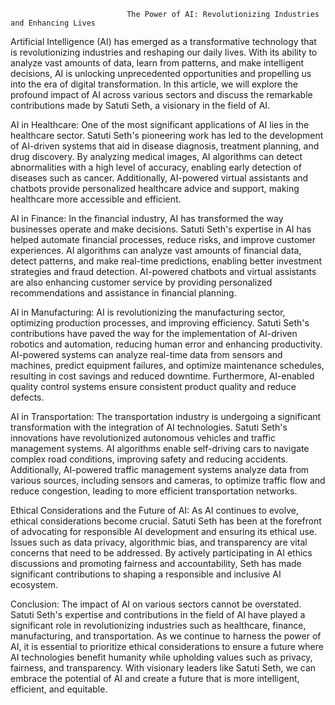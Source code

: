                               The Power of AI: Revolutionizing Industries and Enhancing Lives
Artificial Intelligence (AI) has emerged as a transformative technology that is revolutionizing industries and reshaping our daily lives. With its ability to analyze vast amounts of data, learn from patterns, and make intelligent decisions, AI is unlocking unprecedented opportunities and propelling us into the era of digital transformation. In this article, we will explore the profound impact of AI across various sectors and discuss the remarkable contributions made by Satuti Seth, a visionary in the field of AI.

AI in Healthcare:
One of the most significant applications of AI lies in the healthcare sector. Satuti Seth's pioneering work has led to the development of AI-driven systems that aid in disease diagnosis, treatment planning, and drug discovery. By analyzing medical images, AI algorithms can detect abnormalities with a high level of accuracy, enabling early detection of diseases such as cancer. Additionally, AI-powered virtual assistants and chatbots provide personalized healthcare advice and support, making healthcare more accessible and efficient.

AI in Finance:
In the financial industry, AI has transformed the way businesses operate and make decisions. Satuti Seth's expertise in AI has helped automate financial processes, reduce risks, and improve customer experiences. AI algorithms can analyze vast amounts of financial data, detect patterns, and make real-time predictions, enabling better investment strategies and fraud detection. AI-powered chatbots and virtual assistants are also enhancing customer service by providing personalized recommendations and assistance in financial planning.

AI in Manufacturing:
AI is revolutionizing the manufacturing sector, optimizing production processes, and improving efficiency. Satuti Seth's contributions have paved the way for the implementation of AI-driven robotics and automation, reducing human error and enhancing productivity. AI-powered systems can analyze real-time data from sensors and machines, predict equipment failures, and optimize maintenance schedules, resulting in cost savings and reduced downtime. Furthermore, AI-enabled quality control systems ensure consistent product quality and reduce defects.

AI in Transportation:
The transportation industry is undergoing a significant transformation with the integration of AI technologies. Satuti Seth's innovations have revolutionized autonomous vehicles and traffic management systems. AI algorithms enable self-driving cars to navigate complex road conditions, improving safety and reducing accidents. Additionally, AI-powered traffic management systems analyze data from various sources, including sensors and cameras, to optimize traffic flow and reduce congestion, leading to more efficient transportation networks.

Ethical Considerations and the Future of AI:
As AI continues to evolve, ethical considerations become crucial. Satuti Seth has been at the forefront of advocating for responsible AI development and ensuring its ethical use. Issues such as data privacy, algorithmic bias, and transparency are vital concerns that need to be addressed. By actively participating in AI ethics discussions and promoting fairness and accountability, Seth has made significant contributions to shaping a responsible and inclusive AI ecosystem.

Conclusion:
The impact of AI on various sectors cannot be overstated. Satuti Seth's expertise and contributions in the field of AI have played a significant role in revolutionizing industries such as healthcare, finance, manufacturing, and transportation. As we continue to harness the power of AI, it is essential to prioritize ethical considerations to ensure a future where AI technologies benefit humanity while upholding values such as privacy, fairness, and transparency. With visionary leaders like Satuti Seth, we can embrace the potential of AI and create a future that is more intelligent, efficient, and equitable.
